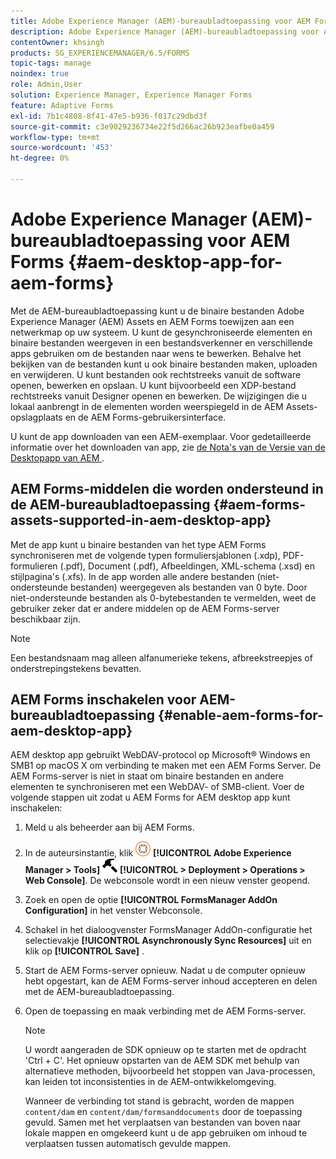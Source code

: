 ```yaml
---
title: Adobe Experience Manager (AEM)-bureaubladtoepassing voor AEM Forms
description: Adobe Experience Manager (AEM)-bureaubladtoepassing voor AEM Forms
contentOwner: khsingh
products: SG_EXPERIENCEMANAGER/6.5/FORMS
topic-tags: manage
noindex: true
role: Admin,User
solution: Experience Manager, Experience Manager Forms
feature: Adaptive Forms
exl-id: 7b1c4808-8f41-47e5-b936-f017c29dbd3f
source-git-commit: c3e9029236734e22f5d266ac26b923eafbe0a459
workflow-type: tm+mt
source-wordcount: '453'
ht-degree: 0%

---
```


# Adobe Experience Manager (AEM)-bureaubladtoepassing voor AEM Forms {#aem-desktop-app-for-aem-forms}

Met de AEM-bureaubladtoepassing kunt u de binaire bestanden Adobe Experience Manager (AEM) Assets en AEM Forms toewijzen aan een netwerkmap op uw systeem. U kunt de gesynchroniseerde elementen en binaire bestanden weergeven in een bestandsverkenner en verschillende apps gebruiken om de bestanden naar wens te bewerken. Behalve het bekijken van de bestanden kunt u ook binaire bestanden maken, uploaden en verwijderen. U kunt bestanden ook rechtstreeks vanuit de software openen, bewerken en opslaan. U kunt bijvoorbeeld een XDP-bestand rechtstreeks vanuit Designer openen en bewerken. De wijzigingen die u lokaal aanbrengt in de elementen worden weerspiegeld in de AEM Assets-opslagplaats en de AEM Forms-gebruikersinterface.

U kunt de app downloaden van een AEM-exemplaar. Voor gedetailleerde informatie over het downloaden van app, zie [ de Nota&#39;s van de Versie van de Desktopapp van AEM ](https://experienceleague.adobe.com/docs/experience-manager-desktop-app/using/release-notes.html?lang=en).

## AEM Forms-middelen die worden ondersteund in de AEM-bureaubladtoepassing {#aem-forms-assets-supported-in-aem-desktop-app}

Met de app kunt u binaire bestanden van het type AEM Forms synchroniseren met de volgende typen formuliersjablonen (.xdp), PDF-formulieren (.pdf), Document (.pdf), Afbeeldingen, XML-schema (.xsd) en stijlpagina&#39;s (.xfs). In de app worden alle andere bestanden (niet-ondersteunde bestanden) weergegeven als bestanden van 0 byte. Door niet-ondersteunde bestanden als 0-bytebestanden te vermelden, weet de gebruiker zeker dat er andere middelen op de AEM Forms-server beschikbaar zijn.

>[!NOTE]
>
>Een bestandsnaam mag alleen alfanumerieke tekens, afbreekstreepjes of onderstrepingstekens bevatten.

## AEM Forms inschakelen voor AEM-bureaubladtoepassing {#enable-aem-forms-for-aem-desktop-app}

AEM desktop app gebruikt WebDAV-protocol op Microsoft® Windows en SMB1 op macOS X om verbinding te maken met een AEM Forms Server. De AEM Forms-server is niet in staat om binaire bestanden en andere elementen te synchroniseren met een WebDAV- of SMB-client. Voer de volgende stappen uit zodat u AEM Forms for AEM desktop app kunt inschakelen:

1. Meld u als beheerder aan bij AEM Forms.
1. In de auteursinstantie, klik ![ adobeexperienceManager ](assets/adobeexperiencemanager.png) **[!UICONTROL Adobe Experience Manager > Tools]** ![ hammer ](assets/hammer.png) **[!UICONTROL > Deployment > Operations > Web Console]**. De webconsole wordt in een nieuw venster geopend.
1. Zoek en open de optie **[!UICONTROL FormsManager AddOn Configuration]** in het venster Webconsole.
1. Schakel in het dialoogvenster FormsManager AddOn-configuratie het selectievakje **[!UICONTROL Asynchronously Sync Resources]** uit en klik op **[!UICONTROL Save]** .
1. Start de AEM Forms-server opnieuw. Nadat u de computer opnieuw hebt opgestart, kan de AEM Forms-server inhoud accepteren en delen met de AEM-bureaubladtoepassing.
1. Open de toepassing en maak verbinding met de AEM Forms-server.

   >[!NOTE]
   >
   > U wordt aangeraden de SDK opnieuw op te starten met de opdracht &#39;Ctrl + C&#39;. Het opnieuw opstarten van de AEM SDK met behulp van alternatieve methoden, bijvoorbeeld het stoppen van Java-processen, kan leiden tot inconsistenties in de AEM-ontwikkelomgeving.

   Wanneer de verbinding tot stand is gebracht, worden de mappen `content/dam` en `content/dam/formsanddocuments` door de toepassing gevuld. Samen met het verplaatsen van bestanden van boven naar lokale mappen en omgekeerd kunt u de app gebruiken om inhoud te verplaatsen tussen automatisch gevulde mappen.
